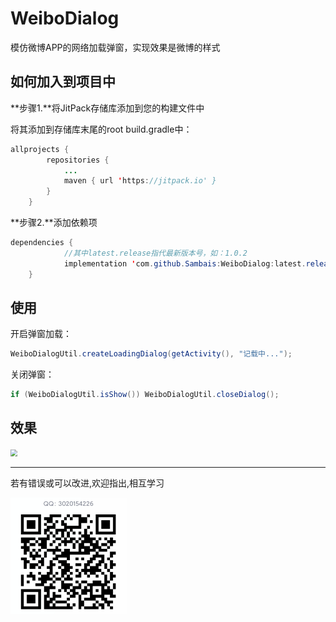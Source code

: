 # WeiboDialog

模仿微博APP的网络加载弹窗，实现效果是微博的样式 



## 如何加入到项目中

 **步骤1.**将JitPack存储库添加到您的构建文件中 

将其添加到存储库末尾的root build.gradle中：

```java
allprojects {
		repositories {
			...
			maven { url 'https://jitpack.io' }
		}
	}
```

 **步骤2.**添加依赖项 

```java
dependencies {
    		//其中latest.release指代最新版本号，如：1.0.2
	        implementation 'com.github.Sambais:WeiboDialog:latest.release'
	}
```



##  使用

开启弹窗加载：

```java
WeiboDialogUtil.createLoadingDialog(getActivity(), "记载中...");
```

关闭弹窗：

```java
if (WeiboDialogUtil.isShow()) WeiboDialogUtil.closeDialog();
```

 

## 效果

<img src="E:\Android\WeiBoDialog\WeiboDialog\images\weibodialog.gif" style="zoom:67%;" />

------



若有错误或可以改进,欢迎指出,相互学习

  <img src="https://raw.githubusercontent.com/Sambais/WeiboDialog/master/images/8D7A37EAEECB1ED8C7DE294C22DEF74D.jpg" style="zoom: 25%;" />

